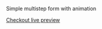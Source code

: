 Simple multistep form with animation

<a href="https://kkreuger.github.io/multistep-form/" target="_blank">Checkout live preview</a>
